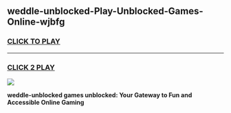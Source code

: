 
## weddle-unblocked-Play-Unblocked-Games-Online-wjbfg
<h3>
<a href="https://premium76.site?title=weddle-unblocked&ref=25A">CLICK TO PLAY</a></h3>
<hr>

<h3>
<a href="https://premium76.site?title=weddle-unblocked&ref=25A">CLICK 2 PLAY</a>
  
</h3>

<a href="https://premium76.site?title=weddle-unblocked&ref=25A"><img src="https://clearcache.store/games.png"></a>


**weddle-unblocked games unblocked: Your Gateway to Fun and Accessible Online Gaming**
